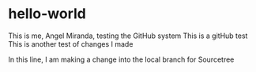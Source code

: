 # hello-world
This is me, Angel Miranda, testing the GitHub system
This is a gitHub test
This is another test of changes I made

In this line, I am making a change into the local branch for Sourcetree
